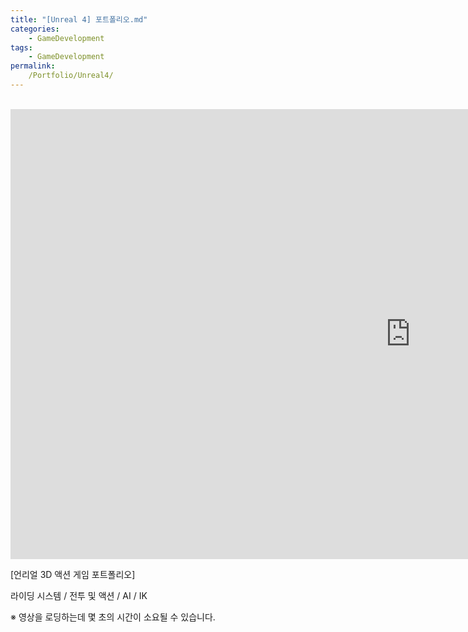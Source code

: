 ```yaml
---
title: "[Unreal 4] 포트폴리오.md"
categories:
    - GameDevelopment
tags:
    - GameDevelopment
permalink: 
    /Portfolio/Unreal4/
---
```


<br>
<iframe width="1280" height="720" src="https://www.youtube.com/embed/qlj67cvOfSE" title="YouTube video player" frameborder="0" allow="accelerometer; autoplay; clipboard-write; encrypted-media; gyroscope; picture-in-picture" allowfullscreen></iframe>

<br>

[언리얼 3D 액션 게임 포트폴리오]

라이딩 시스템 / 전투 및 액션 / AI / IK


※ 영상을 로딩하는데 몇 초의 시간이 소요될 수 있습니다. 